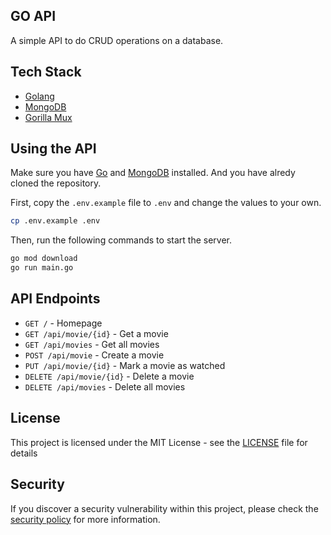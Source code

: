 ## GO API

A simple API to do CRUD operations on a database.

## Tech Stack

- [Golang](https://golang.org/)
- [MongoDB](https://www.mongodb.com/)
- [Gorilla Mux](github.com/gorilla/mux)

## Using the API

Make sure you have [Go](https://golang.org/) and [MongoDB](https://www.mongodb.com/) installed. And you have alredy cloned the repository.

First, copy the `.env.example` file to `.env` and change the values to your own.

```bash
cp .env.example .env
```

Then, run the following commands to start the server.

```bash
go mod download
go run main.go
```

## API Endpoints

- `GET /` - Homepage
- `GET /api/movie/{id}` - Get a movie
- `GET /api/movies` - Get all movies
- `POST /api/movie` - Create a movie
- `PUT /api/movie/{id}` - Mark a movie as watched
- `DELETE /api/movie/{id}` - Delete a movie
- `DELETE /api/movies` - Delete all movies


## License

This project is licensed under the MIT License - see the [LICENSE](LICENSE) file for details

## Security

If you discover a security vulnerability within this project, please check the [security policy](SECURITY.md) for more information.